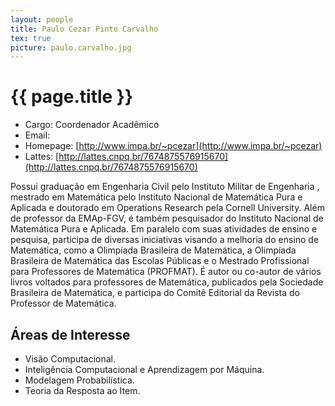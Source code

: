 ```yaml
---
layout: people
title: Paulo Cezar Pinto Carvalho
tex: true
picture: paulo.carvalho.jpg
---
```


# {{ page.title }}

- Cargo: Coordenador Acadêmico   
- Email: <script type='text/javascript'>var a = new Array('fgv','ho@','val','lo.','pau','car','.br');document.write("<a href='mailto:"+a[4]+a[3]+a[5]+a[2]+a[1]+a[0]+a[6]+"'>"+a[4]+a[3]+a[5]+a[2]+a[1]+a[0]+a[6]+"</a>");</script>
- Homepage: [http://www.impa.br/~pcezar](http://www.impa.br/~pcezar)
- Lattes: [http://lattes.cnpq.br/7674875576915670](http://lattes.cnpq.br/7674875576915670)

Possui graduação em Engenharia Civil pelo Instituto Militar de
Engenharia , mestrado em Matemática pelo  Instituto Nacional de
Matemática Pura e Aplicada  e doutorado em Operations Research pela
Cornell University.  Além de professor da EMAp-FGV, é  também
pesquisador do Instituto Nacional de Matemática Pura e Aplicada. Em
paralelo com suas atividades de ensino e pesquisa, participa de
diversas iniciativas visando a melhoria do ensino de Matemática, como
a Olimpíada Brasileira de Matemática, a Olimpíada Brasileira de
Matemática das Escolas Públicas e o Mestrado Profissional para
Professores de Matemática (PROFMAT).  É autor ou co-autor de vários
livros voltados para professores de Matemática, publicados pela
Sociedade Brasileira de Matemática, e participa do Comitê Editorial da
Revista do Professor de Matemática.
 
## Áreas de Interesse

- Visão Computacional.
- Inteligência Computacional e Aprendizagem por Máquina.
- Modelagem Probabilística.
- Teoria da Resposta ao Item.
